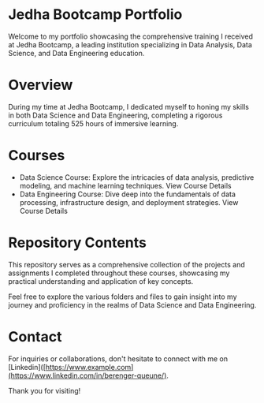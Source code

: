 # Jedha Bootcamp Portfolio
Welcome to my portfolio showcasing the comprehensive training I received at Jedha Bootcamp, a leading institution specializing in Data Analysis, Data Science, and Data Engineering education.

# Overview
During my time at Jedha Bootcamp, I dedicated myself to honing my skills in both Data Science and Data Engineering, completing a rigorous curriculum totaling 525 hours of immersive learning.

# Courses
- Data Science Course: Explore the intricacies of data analysis, predictive modeling, and machine learning techniques. View Course Details
- Data Engineering Course: Dive deep into the fundamentals of data processing, infrastructure design, and deployment strategies. View Course Details
  
# Repository Contents
This repository serves as a comprehensive collection of the projects and assignments I completed throughout these courses, showcasing my practical understanding and application of key concepts.

Feel free to explore the various folders and files to gain insight into my journey and proficiency in the realms of Data Science and Data Engineering.

# Contact
For inquiries or collaborations, don't hesitate to connect with me on [Linkedin]([https://www.example.com](https://www.linkedin.com/in/berenger-queune/).

Thank you for visiting!
